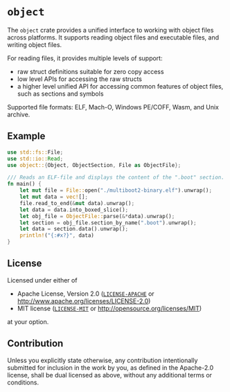 # `object`

The `object` crate provides a unified interface to working with object files
across platforms. It supports reading object files and executable files,
and writing object files.

For reading files, it provides multiple levels of support:

* raw struct definitions suitable for zero copy access
* low level APIs for accessing the raw structs
* a higher level unified API for accessing common features of object files, such
  as sections and symbols

Supported file formats: ELF, Mach-O, Windows PE/COFF, Wasm, and Unix archive.

## Example
```rust
use std::fs::File;
use std::io::Read;
use object::{Object, ObjectSection, File as ObjectFile};

/// Reads an ELF-file and displays the content of the ".boot" section.
fn main() {
    let mut file = File::open("./multiboot2-binary.elf").unwrap();
    let mut data = vec![];
    file.read_to_end(&mut data).unwrap();
    let data = data.into_boxed_slice();
    let obj_file = ObjectFile::parse(&*data).unwrap();
    let section = obj_file.section_by_name(".boot").unwrap();
    let data = section.data().unwrap();
    println!("{:#x?}", data)
}
```

## License

Licensed under either of

  * Apache License, Version 2.0 ([`LICENSE-APACHE`](./LICENSE-APACHE) or http://www.apache.org/licenses/LICENSE-2.0)
  * MIT license ([`LICENSE-MIT`](./LICENSE-MIT) or http://opensource.org/licenses/MIT)

at your option.

## Contribution

Unless you explicitly state otherwise, any contribution intentionally submitted
for inclusion in the work by you, as defined in the Apache-2.0 license, shall be
dual licensed as above, without any additional terms or conditions.
